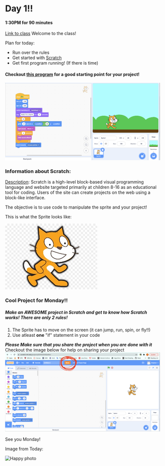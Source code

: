 # Day 1!!
#### 1:30PM for 90 minutes

[Link to class](https://sps.zoom.us/j/94771799518)
Welcome to the class!

Plan for today:
- Run over the rules
- Get started with [Scratch](https://scratch.mit.edu/)
- Get first program running! (If there is time)

#### Checkout [this program](https://scratch.mit.edu/projects/551621706) for a good starting point for your project!
![Example Project](/formatting/ScratchProject1.png)

### Information about Scratch:
[Description](https://en.wikipedia.org/wiki/Scratch_(programming_language)): Scratch is a high-level block-based visual programming language 
and website targeted primarily at children 8-16 as an educational tool for coding. 
Users of the site can create projects on the web using a block-like interface.

The objective is to use code to manipulate the sprite and your project!

This is what the Sprite looks like:

![Sprite](/formatting/SpriteFinal.jpeg)

### Cool Project for Monday!!
##### Make an ***AWESOME*** project in Scratch and get to know how Scratch works! There are only 2 rules!
1. The Sprite has to move on the screen (it can jump, run, spin, or fly!!)
2. Use atleast __one__ "if" statement in your code

***Please Make sure that you share the project when you are done with it*** 
Checkout the image below for help on sharing your project
![Share Project](/formatting/shareTheProject2.png)

See you Monday!

Image from Today:

![Happy photo](/formatting/screenShotDay1.png)
